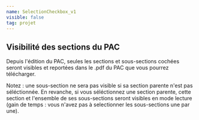 ```yaml
---
name: SelectionCheckbox_v1
visible: false
tag: projet
---
```


## Visibilité des sections du PAC


Depuis l'édition du PAC, seules les sections et sous-sections cochées seront visibles et reportées dans le .pdf du PAC que vous pourrez télécharger.

Notez : une sous-section ne sera pas visible si sa section parente n'est pas séléctionnée. En revanche, si vous séléctionnez une section parente, cette section et l'ensemble de ses sous-sections seront visibles en mode lecture (gain de temps : vous n'avez pas à selectionner les sous-sections une par une).
